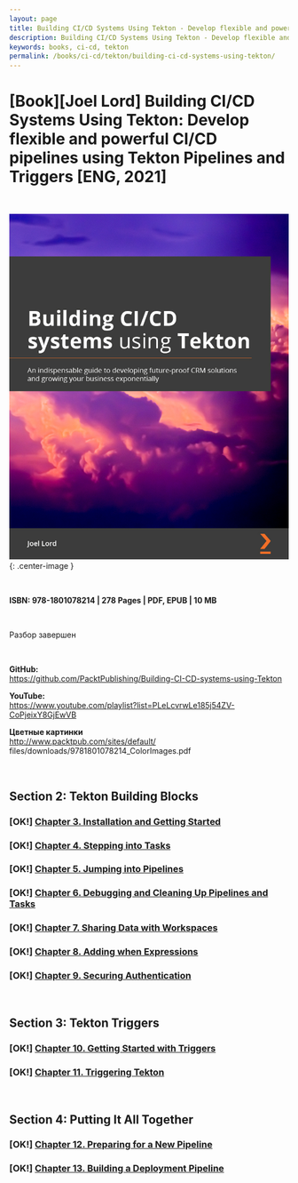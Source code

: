```yaml
---
layout: page
title: Building CI/CD Systems Using Tekton - Develop flexible and powerful CI/CD pipelines using Tekton Pipelines and Triggers
description: Building CI/CD Systems Using Tekton - Develop flexible and powerful CI/CD pipelines using Tekton Pipelines and Triggers
keywords: books, ci-cd, tekton
permalink: /books/ci-cd/tekton/building-ci-cd-systems-using-tekton/
---
```


# [Book][Joel Lord] Building CI/CD Systems Using Tekton: Develop flexible and powerful CI/CD pipelines using Tekton Pipelines and Triggers [ENG, 2021]

<br/>

![Building CI/CD Systems Using Tekton](/img/books/covers/building-ci-cd-systems-using-tekton.jpg 'Building CI/CD Systems Using Tekton'){: .center-image }

<br/>

<strong>ISBN: 978-1801078214 | 278 Pages | PDF, EPUB | 10 MB</strong>

<br/>

Разбор завершен

<br/>

**GitHub:**  
https://github.com/PacktPublishing/Building-CI-CD-systems-using-Tekton

**YouTube:**  
https://www.youtube.com/playlist?list=PLeLcvrwLe185j54ZV-CoPjeixY8GjEwVB

**Цветные картинки**  
http://www.packtpub.com/sites/default/
files/downloads/9781801078214_ColorImages.pdf

<br/>

## Section 2: Tekton Building Blocks

### [OK!] [Chapter 3. Installation and Getting Started](/books/ci-cd/tekton/building-ci-cd-systems-using-tekton/installation-and-getting-started/)

### [OK!] [Chapter 4. Stepping into Tasks](/books/ci-cd/tekton/building-ci-cd-systems-using-tekton/stepping-into-tasks/)

### [OK!] [Chapter 5. Jumping into Pipelines](/books/ci-cd/tekton/building-ci-cd-systems-using-tekton/jumping-into-pipelines/)

### [OK!] [Chapter 6. Debugging and Cleaning Up Pipelines and Tasks](/books/ci-cd/tekton/building-ci-cd-systems-using-tekton/jumping-into-pipelines/)

### [OK!] [Chapter 7. Sharing Data with Workspaces](/books/ci-cd/tekton/building-ci-cd-systems-using-tekton/sharing-data-with-workspaces/)

### [OK!] [Chapter 8. Adding when Expressions](/books/ci-cd/tekton/building-ci-cd-systems-using-tekton/adding-when-expressions/)

### [OK!] [Chapter 9. Securing Authentication](/books/ci-cd/tekton/building-ci-cd-systems-using-tekton/securing-authentication/)

<br/>

## Section 3: Tekton Triggers

### [OK!] [Chapter 10. Getting Started with Triggers](/books/ci-cd/tekton/building-ci-cd-systems-using-tekton/securing-authentication/)

### [OK!] [Chapter 11. Triggering Tekton](/books/ci-cd/tekton/building-ci-cd-systems-using-tekton/triggering-tekton/)

<br/>

## Section 4: Putting It All Together

### [OK!] [Chapter 12. Preparing for a New Pipeline](/books/ci-cd/tekton/building-ci-cd-systems-using-tekton/preparing-for-a-new-pipeline/)

### [OK!] [Chapter 13. Building a Deployment Pipeline](/books/ci-cd/tekton/building-ci-cd-systems-using-tekton/building-a-deployment-pipeline/)
